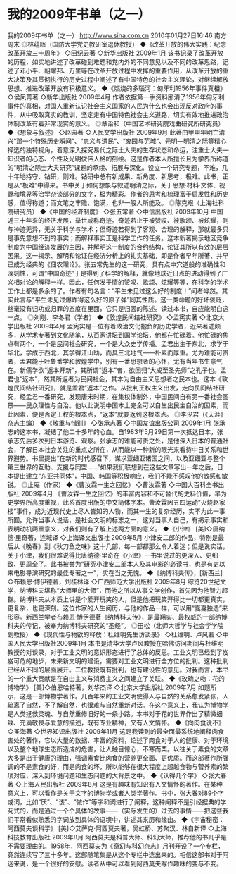 # 我的2009年书单（之一）

我的2009年书单（之一）
http://www.sina.com.cn  2010年01月27日16:46  南方周末
◎林蕴晖（国防大学党史教研室退休教授）
◆《改革开放的伟大实践：纪念改革开放三十周年》
◇田纪云著
◇新华出版社 2009年1月
该书记录了改革开放的历程，如实地讲述了改革碰到难题和党内外的不同意见以及不同的改革思路，记述了邓小平、胡耀邦、万里等在改革开放过程中发挥的重要作用，从改革开放的重大决策及其贯彻执行的历史过程中阐述了有中国特色的社会主义理论，对继续解放思想、推进改革开放有积极意义。
◆《燃烧的多瑙河：匈牙利1956年事件真相》
◇侯凤菁著
◇新华出版社 2009年4月
作者依据第一手资料廓清了1956年匈牙利事件的真相，对国人重新认识社会主义国家的人民为什么也会出现反对政府的事件，从中吸取真实的教训，坚定走有中国特色社会主义道路，切实有效地推进政治体制改革有着非常现实的意义。
◎章诒和（中国艺术研究院戏曲研究所研究员）
◆《想象与叙述》
◇赵园著
◇人民文学出版社 2009年9月
此著由甲申年明亡清兴“那一个特殊历史瞬间”、“忠义与遗民”、“废园与芜城”、元明—明清之际等精心择选的独特视角，着意深入探究易代之际士大夫的生存状态和命运，注重士大夫—知识者的心态、个性及光明俊伟人格的刻绘。这是作者本人所擅长且为学界所称道的“明清之际士大夫研究”课题的承续、拓展与深化。设立一个研究专题，不难，几十年地持守、钻研，则难。钻研中总有新成果、新角度、新思考，极难。此书，正是从“极难”中得来。书中关于如何想象与叙述明清之际，关于思想·材料·文体、视野和境界等治学杂谈部分的文字，极为精彩。作者的思考和梳理富于启发性和历史感，值得称道；而文笔之丰赡、饱满，也非一般人所能及。
◎陈克艰（上海社科院研究员）
◆《中国的经济制度》
◇张五常著
◇中信出版社 2009年10月
中国近三十年来的经济发展，举世咸称奇迹。奇迹若止于被赞叹、被歌颂、被炫耀，则与神迹无异，无关乎科学与学术；但奇迹若得到了客观、合理的解释，那就最多只是事先意想不到的事实；而解释事实正是科学工作的任务。这本新著揭示地区竞争制度为中国经济发展的主因，并解明这一制度的合约结构，论证其所以有效的层层因果。这一揭示、解明和论证在经济分析上的扎实基础，即是作者早年所著、并早已成为经典的《佃农理论》。张五常先生的这一研究，具有点中穴道般的准确性和深刻性，可谓“中国奇迹”于是得到了科学的解释，就像地球近日点的进动得到了广义相对论的解释一样。因此，任何发乎情的赞叹、歌颂、炫耀等等，在科学的学术工作上都是多余的了。作者有句名言：“平生未见过这么好的制度！”闻者哗然。其实此言与“平生未见过爆炸得这么好的原子弹”同其性质。这一类命题的好坏褒贬，丝毫没有归功或归罪的态度在里面，它只是归因的陈述。读过本书，自应能明白这一点。
◎刘刚、李冬君（学者）
◆《敦煌民间结社研究》
◇孟宪实著
◇北京大学出版社 2009年4月
孟宪实是一位有着政治文化抱负的历史学者，近来著述颇多，从学术专著到文化随笔，从百家讲坛到国学论坛，他都在忙碌着。他忙碌的焦点有两个，一个是民间社会研究，一个是大众史学传播。孟君出生于东北，求学于华北，学成于西北，其学得江山助，而具三北地气——朴素而厚重。尤为难能可贵者，孟君能于吐鲁番学和敦煌学中，别有一番思想者的心怀，尤有当年书生意气在。新儒学欲“返本开新”，其所谓“返本”者，欲回归“大成至圣先师”之孔子也。孟君也“返本”，然其所返者为民间社会，其本为自由主义思想者之民本也。这本《敦煌民间结社研究》，就是孟君“返本”之作。从批判王权主义出发，走向民间结社研究，经孟君一番研究，发现唐宋时期，在集权体制外，中国民间自有另一番社会图景——民众理性与自治。他以此说明中国本土完全可以自生出民主自治的因素，而此因素，便是否定王权的根本点，“返本”就要返到这根本点。
◎李少君（《天涯》杂志主编）
◆《敬重与惜别》
◇张承志著
◇中国友谊出版公司 2009年1月
张承志的这本书，凝结了他二十多年的心血。自1983年5月29日第一次抵达日本，张承志先后多次到日本游览、观察。张承志的难能可贵之处，是他深入日本的普通社会，了解日本社会关注的重点之所在，从而能以一种新的眼光来看待中日关系和世界避势。书里提出“在新的时代感召下，谋求亚细亚诸国之间，以及亚细亚与整个第三世界的互助、支援与同盟……”如果我们联想到在这些文章写出一年之后，日本提出建立“东亚共同体”，中国、韩国等积极响应，我们不能不感叹他的敏感和敏锐。
◎止庵（作家）
◆《曹汝霖一生之回忆》
◇曹汝霖著
◇中国大百科全书出版社 2009年4月
《曹汝霖一生之回忆》的丰富内容和不可替代的史料价值，早为史学界所高度重视，此系首度出版的中文简体字本。曹汝霖因五四运动“火烧赵家楼”事件，成为近现代史上尽人皆知的人物，而其一生的复杂经历，实不为此一事所囿。允许当事人说话，是社会文明的标志之一，这对当事人自己，有揭示事实和表明动机两重意义，对我们则有了解上述两方面的意义。
◆《小津》
[美]◇唐纳德·里奇著，连城译
◇上海译文出版社 2009年5月
小津安二郎的作品，特别是最后从《晚春》到《秋刀鱼之味》这十几部，每一部都那么令人着迷；但是说实话，关于小津，我们很难说得比唐纳德·里奇在《小津》一书里说过的更深入、更细致、更周全了。此书被誉为“研究小津安二郎本人及其电影的必读书，也是有史以来电影导演研究的最佳专著之一”，实在当之无愧。
◆《纳博科夫传》，[新西兰]
◇布赖恩·博伊德著，刘桂林译
◇广西师范大学出版社 2009年8月
综览20世纪文学，纳博科夫堪称“大师里的大师”，而他之所以从事文学创作，首先因为他智力超群。纳博科夫从本质上讲是个爱开玩笑的人，但是他把玩笑开得比一切都更真实，更复杂，也更深刻。这位作家的人生阅历，与他的作品一样，可以用“戛戛独造”来形容。新西兰学者布赖恩·博伊德著《纳博科夫传》，是最翔实、最权威的一部纳博科夫的传记，被奉为纳博科夫研究的“圣经”。
◎田松（北师大哲学与社会学学院副教授）
◆《现代性与物欲的释放：杜维明先生访谈录》
◇杜维明、卢风著
◇中国人民大学出版社2009年1月
本书是清华大学卢风教授在哈佛访问期间与杜维明教授的对谈录，对于工业文明的意识形态进行了总体的反思。工业文明已经到了岌岌可危的地步，未来新文明的建设，需要对工业文明进行全方位的批判。这种批判已经从不同的层面展开。二位教授既有批判，也有建设性的意见。对我而言，本书的一个重大贡献是在自由主义与消费主义之间建立了关联。
◆《玫瑰之吻：花的博物学》
[美]◇伯恩哈特著，刘华杰译
◇北京大学出版社 2009年7月
如题所示，这是一部博物学著作。几百年来的工业文明使得人与自然的关系愈发紧张，人疏离了自然，不了解自然，也很难与自然重新对话。在这个意义上，我认为博物学是人类拯救灵魂、与自然重修旧好的一条小路。本书对于花的世界作出了精微细致、充满敬畏与爱意的描述，既有专业精神，又有人文情怀。
◆《向肉食说不》
◇圣海著
◇世界知识出版社 2009年11月
这是我读到的最全面最系统地阐释肉食害处的著作，它以大量的数据、丰富的资料，论述了肉食对于人的健康、对于环境以及整个地球生态所造成的危害，让人触目惊心，不寒而栗。以往关于素食的文章大多是出于健康的理由，强调素食比肉食的营养更全面、更优质。而这部著作所强调的不是素食的好，而是肉食的坏，所以能够在很大程度上超越食物与营养素的繁琐对应，深入到环境问题和生态问题的大背景之中。
◆《认得几个字》
◇张大春著
◇上海人民出版社 2009年8月
这是有趣味有知识有人文情怀的著作。在某种意义上，可以看作是关于文字的博物学或者人类学著作。书中，张大春对89个字或词，比如“厌”、“该”、“做作”等字和词进行了阐释，这种阐释不是引经据典的学究式的，而是通过一个个具体的故事——（实际发生的）过去的事情——把这些我们平常看似熟悉的字词放到具体的语境中，讲述其来历和缘由。
◆《宇宙秘密：阿西莫夫谈科学》
[美]◇艾萨克·阿西莫夫著，吴虹桥、苏聚汉、林自新译
◇上海科技教育出版社 2009年8月
阿西莫夫是科普大师、科幻大师，推荐他的书几乎是不需要理由的。1958年，阿西莫夫为《奇幻与科幻杂志》月刊开设了一个专栏，竟然连续写了三十多年。这部随笔集是从这个专栏中选出来的。相信这部书对于阿迷来说，是一个很好的安慰。读者从中可以看到阿西莫夫写作趣味的变与不变。

